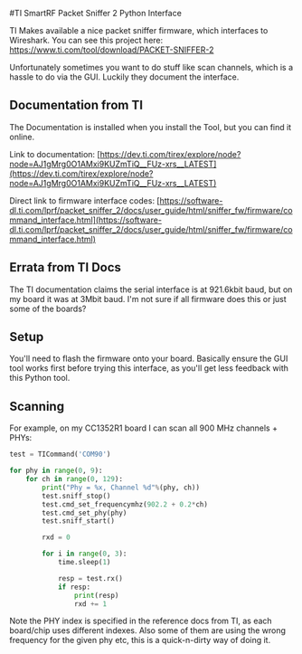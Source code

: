 #TI SmartRF Packet Sniffer 2 Python Interface

TI Makes available a nice packet sniffer firmware, which interfaces to Wireshark. You can see this project here: https://www.ti.com/tool/download/PACKET-SNIFFER-2

Unfortunately sometimes you want to do stuff like scan channels, which is a hassle to do via the GUI. Luckily they document the interface.

## Documentation from TI

The Documentation is installed when you install the Tool, but you can find it online.

Link to documentation: [https://dev.ti.com/tirex/explore/node?node=AJ1gMrg0O1AMxi9KUZmTiQ__FUz-xrs__LATEST](https://dev.ti.com/tirex/explore/node?node=AJ1gMrg0O1AMxi9KUZmTiQ__FUz-xrs__LATEST)

Direct link to firmware interface codes:
[https://software-dl.ti.com/lprf/packet_sniffer_2/docs/user_guide/html/sniffer_fw/firmware/command_interface.html](https://software-dl.ti.com/lprf/packet_sniffer_2/docs/user_guide/html/sniffer_fw/firmware/command_interface.html)

## Errata from TI Docs

The TI documentation claims the serial interface is at 921.6kbit baud, but on my board it was at 3Mbit baud. I'm not sure if all firmware does this or just some of the boards?

## Setup

You'll need to flash the firmware onto your board. Basically ensure the GUI tool works first before trying this interface, as you'll get less feedback with this Python tool.

## Scanning

For example, on my CC1352R1 board I can scan all 900 MHz channels + PHYs:

```python
test = TICommand('COM90')

for phy in range(0, 9):
    for ch in range(0, 129):
        print("Phy = %x, Channel %d"%(phy, ch))
        test.sniff_stop()    
        test.cmd_set_frequencymhz(902.2 + 0.2*ch)
        test.cmd_set_phy(phy)
        test.sniff_start()

        rxd = 0

        for i in range(0, 3):
            time.sleep(1)

            resp = test.rx()
            if resp:
                print(resp)
                rxd += 1
```

Note the PHY index is specified in the reference docs from TI, as each board/chip uses different indexes. Also some of them are using the wrong frequency for the given phy etc, this is a quick-n-dirty way of doing it.
